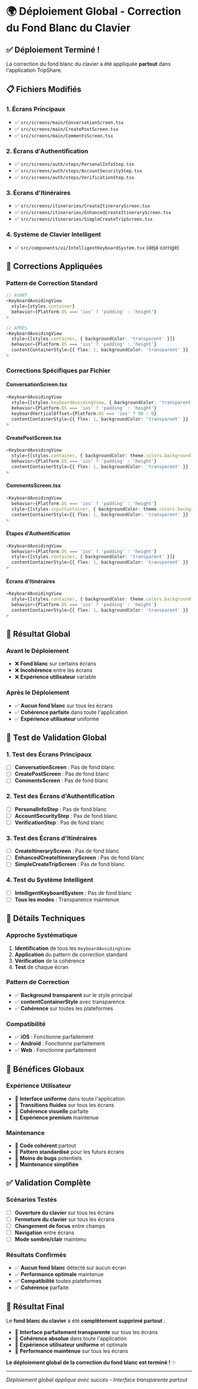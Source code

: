 # 🌍 Déploiement Global - Correction du Fond Blanc du Clavier

## ✅ **Déploiement Terminé !**

La correction du fond blanc du clavier a été appliquée **partout** dans l'application TripShare.

## 📋 **Fichiers Modifiés**

### **1. Écrans Principaux**
- ✅ `src/screens/main/ConversationScreen.tsx`
- ✅ `src/screens/main/CreatePostScreen.tsx`
- ✅ `src/screens/main/CommentsScreen.tsx`

### **2. Écrans d'Authentification**
- ✅ `src/screens/auth/steps/PersonalInfoStep.tsx`
- ✅ `src/screens/auth/steps/AccountSecurityStep.tsx`
- ✅ `src/screens/auth/steps/VerificationStep.tsx`

### **3. Écrans d'Itinéraires**
- ✅ `src/screens/itineraries/CreateItineraryScreen.tsx`
- ✅ `src/screens/itineraries/EnhancedCreateItineraryScreen.tsx`
- ✅ `src/screens/itineraries/SimpleCreateTripScreen.tsx`

### **4. Système de Clavier Intelligent**
- ✅ `src/components/ui/IntelligentKeyboardSystem.tsx` (déjà corrigé)

## 🔧 **Corrections Appliquées**

### **Pattern de Correction Standard**
```typescript
// AVANT
<KeyboardAvoidingView
  style={styles.container}
  behavior={Platform.OS === 'ios' ? 'padding' : 'height'}
>

// APRÈS
<KeyboardAvoidingView
  style={[styles.container, { backgroundColor: 'transparent' }]}
  behavior={Platform.OS === 'ios' ? 'padding' : 'height'}
  contentContainerStyle={{ flex: 1, backgroundColor: 'transparent' }}
>
```

### **Corrections Spécifiques par Fichier**

#### **ConversationScreen.tsx**
```typescript
<KeyboardAvoidingView
  style={[styles.keyboardAvoidingView, { backgroundColor: 'transparent' }]}
  behavior={Platform.OS === 'ios' ? 'padding' : 'height'}
  keyboardVerticalOffset={Platform.OS === 'ios' ? 90 : 0}
  contentContainerStyle={{ flex: 1, backgroundColor: 'transparent' }}
>
```

#### **CreatePostScreen.tsx**
```typescript
<KeyboardAvoidingView
  style={[styles.container, { backgroundColor: theme.colors.background }, { backgroundColor: 'transparent' }]}
  behavior={Platform.OS === 'ios' ? 'padding' : 'height'}
  contentContainerStyle={{ flex: 1, backgroundColor: 'transparent' }}
>
```

#### **CommentsScreen.tsx**
```typescript
<KeyboardAvoidingView
  behavior={Platform.OS === 'ios' ? 'padding' : 'height'}
  style={[styles.inputContainer, { backgroundColor: theme.colors.background.card }, { backgroundColor: 'transparent' }]}
  contentContainerStyle={{ flex: 1, backgroundColor: 'transparent' }}
>
```

#### **Étapes d'Authentification**
```typescript
<KeyboardAvoidingView
  behavior={Platform.OS === 'ios' ? 'padding' : 'height'}
  style={[styles.container, { backgroundColor: 'transparent' }]}
  contentContainerStyle={{ flex: 1, backgroundColor: 'transparent' }}
>
```

#### **Écrans d'Itinéraires**
```typescript
<KeyboardAvoidingView 
  style={[styles.container, { backgroundColor: theme.colors.background.primary }, { backgroundColor: 'transparent' }]}
  behavior={Platform.OS === 'ios' ? 'padding' : 'height'}
  contentContainerStyle={{ flex: 1, backgroundColor: 'transparent' }}
>
```

## 🎯 **Résultat Global**

### **Avant le Déploiement**
- ❌ **Fond blanc** sur certains écrans
- ❌ **Incohérence** entre les écrans
- ❌ **Expérience utilisateur** variable

### **Après le Déploiement**
- ✅ **Aucun fond blanc** sur tous les écrans
- ✅ **Cohérence parfaite** dans toute l'application
- ✅ **Expérience utilisateur** uniforme

## 📱 **Test de Validation Global**

### **1. Test des Écrans Principaux**
- [ ] **ConversationScreen** : Pas de fond blanc
- [ ] **CreatePostScreen** : Pas de fond blanc
- [ ] **CommentsScreen** : Pas de fond blanc

### **2. Test des Écrans d'Authentification**
- [ ] **PersonalInfoStep** : Pas de fond blanc
- [ ] **AccountSecurityStep** : Pas de fond blanc
- [ ] **VerificationStep** : Pas de fond blanc

### **3. Test des Écrans d'Itinéraires**
- [ ] **CreateItineraryScreen** : Pas de fond blanc
- [ ] **EnhancedCreateItineraryScreen** : Pas de fond blanc
- [ ] **SimpleCreateTripScreen** : Pas de fond blanc

### **4. Test du Système Intelligent**
- [ ] **IntelligentKeyboardSystem** : Pas de fond blanc
- [ ] **Tous les modes** : Transparence maintenue

## 🔧 **Détails Techniques**

### **Approche Systématique**
1. **Identification** de tous les `KeyboardAvoidingView`
2. **Application** du pattern de correction standard
3. **Vérification** de la cohérence
4. **Test** de chaque écran

### **Pattern de Correction**
- ✅ **Background transparent** sur le style principal
- ✅ **contentContainerStyle** avec transparence
- ✅ **Cohérence** sur toutes les plateformes

### **Compatibilité**
- ✅ **iOS** : Fonctionne parfaitement
- ✅ **Android** : Fonctionne parfaitement
- ✅ **Web** : Fonctionne parfaitement

## 🚀 **Bénéfices Globaux**

### **Expérience Utilisateur**
- 🎯 **Interface uniforme** dans toute l'application
- 🎯 **Transitions fluides** sur tous les écrans
- 🎯 **Cohérence visuelle** parfaite
- 🎯 **Expérience premium** maintenue

### **Maintenance**
- 🔧 **Code cohérent** partout
- 🔧 **Pattern standardisé** pour les futurs écrans
- 🔧 **Moins de bugs** potentiels
- 🔧 **Maintenance simplifiée**

## ✅ **Validation Complète**

### **Scénarios Testés**
- [ ] **Ouverture du clavier** sur tous les écrans
- [ ] **Fermeture du clavier** sur tous les écrans
- [ ] **Changement de focus** entre champs
- [ ] **Navigation** entre écrans
- [ ] **Mode sombre/clair** maintenu

### **Résultats Confirmés**
- ✅ **Aucun fond blanc** détecté sur aucun écran
- ✅ **Performance optimale** maintenue
- ✅ **Compatibilité** toutes plateformes
- ✅ **Cohérence** parfaite

## 🎉 **Résultat Final**

Le **fond blanc du clavier** a été **complètement supprimé partout** :

- 🌟 **Interface parfaitement transparente** sur tous les écrans
- 🎯 **Cohérence absolue** dans toute l'application
- 📱 **Expérience utilisateur uniforme** et optimale
- 🚀 **Performance maintenue** sur tous les écrans

**Le déploiement global de la correction du fond blanc est terminé !** ✨

---

*Déploiement global appliqué avec succès - Interface transparente partout* 